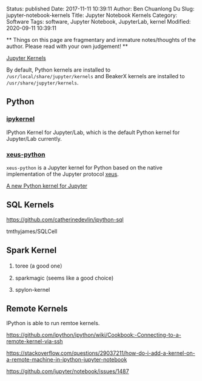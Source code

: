 Status: published
Date: 2017-11-11 10:39:11
Author: Ben Chuanlong Du
Slug: jupyter-notebook-kernels
Title: Jupyter Notebook Kernels
Category: Software
Tags: software, Jupyter Notebook, JupyterLab, kernel
Modified: 2020-09-11 10:39:11

**
Things on this page are
fragmentary and immature notes/thoughts of the author.
Please read with your own judgement!
**

[Jupyter Kernels](https://github.com/jupyter/jupyter/wiki/Jupyter-kernels)

By default, 
Python kernels are installed to `/usr/local/share/jupyter/kernels`
and BeakerX kernels are installed to `/usr/share/jupyter/kernels`.


## Python

### [ipykernel](https://github.com/ipython/ipykernel)

IPython Kernel for Jupyter/Lab,
which is the default Python kernel for Jupyter/Lab currently.

### [xeus-python](https://github.com/jupyter-xeus/xeus-python)

`xeus-python` is a Jupyter kernel for Python 
based on the native implementation of the Jupyter protocol [xeus](https://github.com/jupyter-xeus/xeus).

[A new Python kernel for Jupyter](https://blog.jupyter.org/a-new-python-kernel-for-jupyter-fcdf211e30a8)


## SQL Kernels

https://github.com/catherinedevlin/ipython-sql

tmthyjames/SQLCell

## Spark Kernel

1. toree (a good one）

2. sparkmagic (seems like a good choice)

3. spylon-kernel

## Remote Kernels

IPython is able to run remtoe kernels.

https://github.com/ipython/ipython/wiki/Cookbook:-Connecting-to-a-remote-kernel-via-ssh

https://stackoverflow.com/questions/29037211/how-do-i-add-a-kernel-on-a-remote-machine-in-ipython-jupyter-notebook

https://github.com/jupyter/notebook/issues/1487
